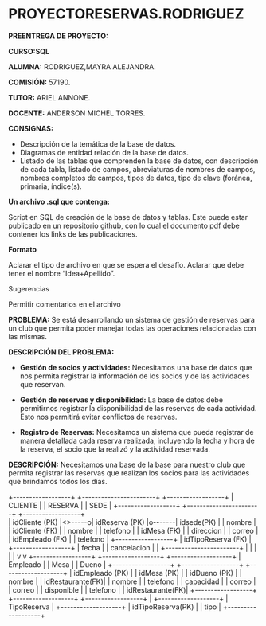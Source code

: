 # PROYECTORESERVAS.RODRIGUEZ


**PREENTREGA DE PROYECTO:**


**CURSO:SQL**




**ALUMNA:** RODRIGUEZ,MAYRA ALEJANDRA.


**COMISIÓN:** 57190.


**TUTOR:** ARIEL ANNONE.


**DOCENTE:** ANDERSON MICHEL TORRES.


**CONSIGNAS:**

- Descripción de la temática de la base de datos.
- Diagramas de entidad relación de la base de datos.
- Listado de las tablas que comprenden la base de datos, con descripción de cada tabla, listado de campos, abreviaturas de nombres de campos, nombres completos de campos, tipos de datos, tipo de clave (foránea, primaria, índice(s).

**Un archivo .sql que contenga:**

Script en SQL de creación de la base de datos y tablas. Este puede estar publicado en un repositorio github, con lo cual el documento pdf debe contener los links de las publicaciones. 

**Formato**

Aclarar el tipo de archivo en que se espera el desafío. Aclarar que debe tener el nombre “Idea+Apellido”.



Sugerencias

Permitir comentarios en el archivo


**PROBLEMA:**
Se está desarrollando un sistema de gestión de reservas para un club que permita poder  manejar todas las operaciones relacionadas con las mismas.



**DESCRIPCIÓN DEL PROBLEMA:**

- **Gestión de socios y actividades:** Necesitamos una base de datos que nos permita registrar la información de los socios y de las actividades que reservan.


- **Gestión de reservas y disponibilidad:** La base de datos debe permitirnos registrar la disponibilidad de las reservas de cada actividad. Esto nos permitirá evitar conflictos de reservas.


- **Registro de Reservas:** Necesitamos un sistema que pueda registrar de manera detallada cada reserva realizada, incluyendo la fecha y hora de la reserva, el socio que la realizó y  la actividad reservada.


**DESCRIPCIÓN:**
Necesitamos una base de la base para nuestro club que permita registrar las reservas que realizan los socios para las actividades que brindamos  todos los días.


+------------------+        +-----------------------+        +------------------+
|      CLIENTE     |        |       RESERVA         |        |     SEDE         |
+------------------+        +-----------------------+        +------------------+          
| idCliente (PK)   |<>-----o| idReserva (PK)        |o-------| idsede(PK)       |
| nombre           |        | idCliente (FK)        |        | nombre           |
| telefono         |        | idMesa (FK)           |        | direccion        |
| correo           |        | idEmpleado (FK)       |        | telefono         |
+------------------+        | idTipoReserva (FK)    |        +------------------+
                            | fecha                 |
                            | cancelacion           |                  |
                            +-----------------------+                  |
                                    |                                  |
                                    |                                  |
                                    v                                  v
+------------------+        +------------------+             +-------------------+
|     Empleado     |        |      Mesa        |             |     Dueno         |
+------------------+        +------------------+             +-------------------+
| idEmpleado (PK)  |        | idMesa (PK)      |             | idDueno (PK)      |
| nombre           |        | idRestaurante(FK)|             | nombre            |
| telefono         |        | capacidad        |             | correo            |
| correo           |        | disponible       |             | telefono          |
| idRestaurante(FK)|        +------------------+             +-------------------+
+------------------+                  |
                             +-------------------+
                             |   TipoReserva     |
                             +-------------------+
                             | idTipoReserva(PK) |
                             | tipo              |
                             +-------------------+

